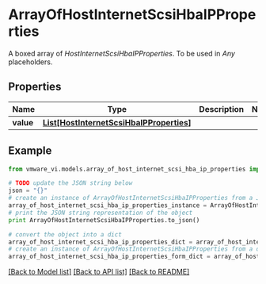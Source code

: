 # ArrayOfHostInternetScsiHbaIPProperties

A boxed array of *HostInternetScsiHbaIPProperties*. To be used in *Any* placeholders. 

## Properties
Name | Type | Description | Notes
------------ | ------------- | ------------- | -------------
**value** | [**List[HostInternetScsiHbaIPProperties]**](HostInternetScsiHbaIPProperties.md) |  | 

## Example

```python
from vmware_vi.models.array_of_host_internet_scsi_hba_ip_properties import ArrayOfHostInternetScsiHbaIPProperties

# TODO update the JSON string below
json = "{}"
# create an instance of ArrayOfHostInternetScsiHbaIPProperties from a JSON string
array_of_host_internet_scsi_hba_ip_properties_instance = ArrayOfHostInternetScsiHbaIPProperties.from_json(json)
# print the JSON string representation of the object
print ArrayOfHostInternetScsiHbaIPProperties.to_json()

# convert the object into a dict
array_of_host_internet_scsi_hba_ip_properties_dict = array_of_host_internet_scsi_hba_ip_properties_instance.to_dict()
# create an instance of ArrayOfHostInternetScsiHbaIPProperties from a dict
array_of_host_internet_scsi_hba_ip_properties_form_dict = array_of_host_internet_scsi_hba_ip_properties.from_dict(array_of_host_internet_scsi_hba_ip_properties_dict)
```
[[Back to Model list]](../README.md#documentation-for-models) [[Back to API list]](../README.md#documentation-for-api-endpoints) [[Back to README]](../README.md)


